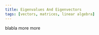 ```yaml
---
title: Eigenvalues And Eigenvectors
tags: [vectors, matrices, linear algebra]
---
```



<!--- WARNING: THIS FILE WAS AUTOGENERATED! DO NOT EDIT! Instead, edit the notebook w/the location & name as this file.-->

blabla more more
